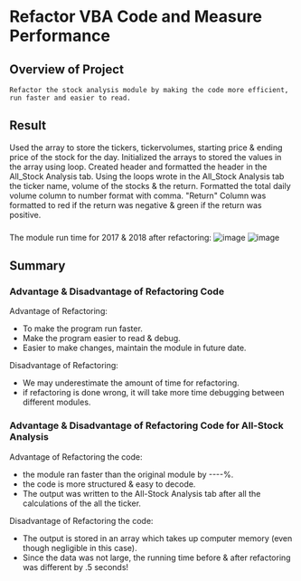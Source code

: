 # Refactor VBA Code and Measure Performance

## Overview of Project
	Refactor the stock analysis module by making the code more efficient, run faster and easier to read.
	
	
## Result

Used the array to store the tickers, tickervolumes, starting price & ending price of the stock for the day. 
Initialized the arrays to stored the values in the array using loop. 
Created header and formatted the header in the All_Stock Analysis tab.
Using the loops wrote in the All_Stock Analysis tab the ticker name, volume of the stocks & the return.
Formatted the total daily volume column to number format with comma.
"Return" Column was formatted to red if the return was negative & green if the return was positive.
###
The module run time for 2017 & 2018 after refactoring:
![image](https://user-images.githubusercontent.com/94644796/147280090-3b719407-e463-40b5-af7c-c0554a4a21fc.png)
![image](https://user-images.githubusercontent.com/94644796/147280090-3b719407-e463-40b5-af7c-c0554a4a21fc.png)
## Summary

### Advantage & Disadvantage of Refactoring Code
	 
Advantage of Refactoring:
  * To make the program run faster.
  * Make the program easier to read & debug.
  * Easier to make changes, maintain the module in future date.
    	 
Disadvantage of Refactoring:
  - We may underestimate the amount of time for refactoring.
  - if refactoring is done wrong, it will take more time debugging between different modules.
 		
	
### Advantage & Disadvantage of Refactoring Code for All-Stock Analysis
Advantage of Refactoring the code:
- the module ran faster than the original module by ----%.
- the code is more structured & easy to decode.
- The output was written to the All-Stock Analysis tab after all the calculations of the all the ticker.

Disadvantage of Refactoring the code:
- The output is stored in an array which takes up computer memory 
(even though negligible in this case).
- Since the data was not large, the running time before & after refactoring was different by .5 seconds!

 
